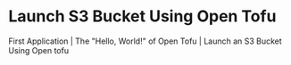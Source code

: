 # Launch S3 Bucket Using Open Tofu
First Application | The "Hello, World!" of Open Tofu | Launch an S3 Bucket Using Open tofu